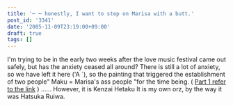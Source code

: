 ```yaml
---
title: '─ ─ honestly, I want to step on Marisa with a butt.'
post_id: '3341'
date: '2005-11-09T23:19:00+09:00'
draft: true
tags: []
---
```


I'm trying to be in the early two weeks after the love music festival came out safely, but has the anxiety ceased all around? There is still a lot of anxiety, so we have left it here ('A `), so the painting that triggered the establishment of two people" Maku = Marisa's ass people "for the time being. ( [Part 1 refer to the link](https://danmaq.com/3326) ) ...... However, it is Kenzai Hetaku It is my own orz, by the way it was Hatsuka Ruiwa.
